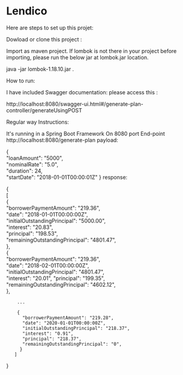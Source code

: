 # Lendico

Here are steps to set up this projet:

Dowload or clone this project :

Import  as maven project.
If lombok is not there in your project before importing, please run the below jar at lombok.jar location.

java -jar lombok-1.18.10.jar .

How to run: 

I have included Swagger documentation: please access this :

http://localhost:8080/swagger-ui.html#/generate-plan-controller/generateUsingPOST


Regular way Instructions:

It's running in a Spring Boot Framework
On 8080 port
End-point http://localhost:8080/generate-plan
payload:

  {  
      "loanAmount": "5000",  
      "nominalRate": "5.0",  
      "duration": 24,  
      "startDate": "2018-01-01T00:00:01Z" 
  } 
response:

  {  
      [    
        {    
          "borrowerPaymentAmount": "219.36",    
          "date": "2018-01-01T00:00:00Z",    
          "initialOutstandingPrincipal": "5000.00",    
          "interest": "20.83",    
          "principal": "198.53",    
          "remainingOutstandingPrincipal": "4801.47",   
        },   
        {    
          "borrowerPaymentAmount": "219.36",    
          "date": "2018-02-01T00:00:00Z",    
          "initialOutstandingPrincipal": "4801.47",    
          "interest": "20.01",    "principal": "199.35",    
          "remainingOutstandingPrincipal": "4602.12",   
        },  
        
        ...   
        
        {    
          "borrowerPaymentAmount": "219.28",    
          "date": "2020-01-01T00:00:00Z",    
          "initialOutstandingPrincipal": "218.37",    
          "interest": "0.91",    
          "principal": "218.37",    
          "remainingOutstandingPrincipal": "0",   
         }  
       ] 
   }
